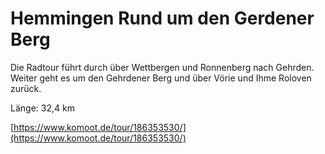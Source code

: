 <!-- Farbe: 'brown' -->

# Hemmingen Rund um den Gerdener Berg

Die Radtour führt durch über Wettbergen und Ronnenberg nach Gehrden. Weiter geht es um den Gehrdener Berg und über Vörie und Ihme Roloven zurück.

Länge: 32,4 km

[https://www.komoot.de/tour/186353530/](https://www.komoot.de/tour/186353530/)
